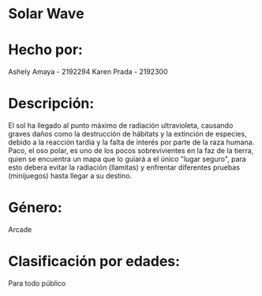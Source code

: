 # Solar Wave

# Hecho por:
Ashely Amaya - 2192294
Karen Prada - 2192300
# Descripción:
El sol ha llegado al punto máximo de radiación ultravioleta, causando graves daños como la destrucción de 
hábitats y la extinción de especies, debido a la reacción tardia y la falta de interés por parte de la raza 
humana. Paco, el oso polar, es uno de los pocos sobrevivientes en la faz de la tierra, quien se encuentra un 
mapa que lo guiará a el único "lugar seguro", para esto debera evitar la radiación (llamitas) y enfrentar 
diferentes pruebas (minijuegos) hasta llegar a su destino.
# Género: 
Arcade 
# Clasificación por edades:
Para todo público
